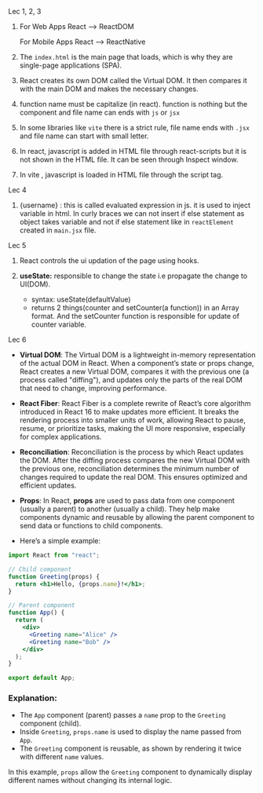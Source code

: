 Lec 1, 2, 3

1. For Web Apps
   React --> ReactDOM

   For Mobile Apps
   React --> ReactNative

2. The `index.html` is the main page that loads, which is why they are single-page applications (SPA).
3. React creates its own DOM called the Virtual DOM. It then compares it with the main DOM and makes the necessary changes.
4. function name must be capitalize (in react). function is nothing but the component and file name can ends with `js` or `jsx`
5. In some libraries like `vite` there is a strict rule, file name ends with `.jsx` and file name can start with small letter.
6. In react, javascript is added in HTML file through react-scripts but it is not shown in the HTML file. It can be seen through Inspect window.
7. In vite , javascript is loaded in HTML file through the script tag.

Lec 4

1. {username} : this is called evaluated expression in js. it is used to inject variable in html. In curly braces we can not insert if else statement as object takes variable and not if else statement like in `reactElement` created in `main.jsx` file.

Lec 5

1. React controls the ui updation of the page using hooks.
2. **useState:** responsible to change the state i.e propagate the change to UI(DOM).

   - syntax: useState(defaultValue)
   - returns 2 things(counter and setCounter(a function)) in an Array format. And the setCounter function is responsible for update of counter variable.

Lec 6

- **Virtual DOM**: The Virtual DOM is a lightweight in-memory representation of the actual DOM in React. When a component’s state or props change, React creates a new Virtual DOM, compares it with the previous one (a process called "diffing"), and updates only the parts of the real DOM that need to change, improving performance.

- **React Fiber**: React Fiber is a complete rewrite of React’s core algorithm introduced in React 16 to make updates more efficient. It breaks the rendering process into smaller units of work, allowing React to pause, resume, or prioritize tasks, making the UI more responsive, especially for complex applications.

- **Reconciliation**: Reconciliation is the process by which React updates the DOM. After the diffing process compares the new Virtual DOM with the previous one, reconciliation determines the minimum number of changes required to update the real DOM. This ensures optimized and efficient updates.

- **Props**: In React, **props** are used to pass data from one component (usually a parent) to another (usually a child). They help make components dynamic and reusable by allowing the parent component to send data or functions to child components.

- Here’s a simple example: 
```jsx
import React from "react";

// Child component
function Greeting(props) {
  return <h1>Hello, {props.name}!</h1>;
}

// Parent component
function App() {
  return (
    <div>
      <Greeting name="Alice" />
      <Greeting name="Bob" />
    </div>
  );
}

export default App;
```

### Explanation:

- The `App` component (parent) passes a `name` prop to the `Greeting` component (child).
- Inside `Greeting`, `props.name` is used to display the name passed from `App`.
- The `Greeting` component is reusable, as shown by rendering it twice with different `name` values.

In this example, `props` allow the `Greeting` component to dynamically display different names without changing its internal logic.